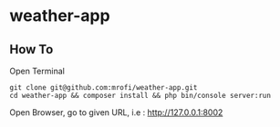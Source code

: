 # weather-app

## How To

Open Terminal
``` shell
git clone git@github.com:mrofi/weather-app.git
cd weather-app && composer install && php bin/console server:run 
```

Open Browser, go to given URL, i.e : http://127.0.0.1:8002

